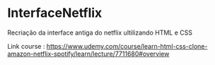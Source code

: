 # InterfaceNetflix
Recriação da interface antiga do netflix ultilizando HTML e CSS

Link course : https://www.udemy.com/course/learn-html-css-clone-amazon-netflix-spotify/learn/lecture/7711680#overview
